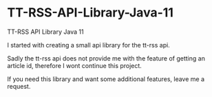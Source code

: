 # TT-RSS-API-Library-Java-11
TT-RSS API Library Java 11

I started with creating a small api library for the tt-rss api.

Sadly the tt-rss api does not provide me with the feature of getting an article id, therefore I wont continue this project.

If you need this library and want some additional features, leave me a request.
